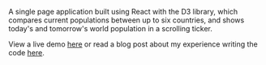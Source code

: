 A single page application built using React with the D3 library, which compares current populations between up to six countries, and shows today's and tomorrow's world population in a scrolling ticker.

View a live demo [here](https://andrewnbishop.com/population-stats/) or read a blog post about my experience writing the code [here](http://andrewnbishop.com/Making-React-And-D3-Get-Along/).

